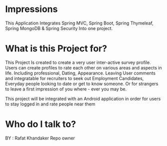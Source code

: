 # Impressions
This Application Integrates Spring MVC, Spring Boot, Spring Thymeleaf, Spring MongoDB & Spring Security Into one project.

# What is this Project for?
This Project Is created to create a very user inter-active survey profile. Users can create profiles to rate each other on various areas and aspects in life. Including professional, Dating, Appearance. Leaving User comments and integratable for recruiters to seek out Employment Candidates, Everyday people looking to date or get to know someone. Or for strangers to leave a first impression of you where - ever you may be.

This project will be integrated with an Android application in order for users to stay logged in and rate people near them

# Who do I talk to?
BY : Rafat Khandaker Repo owner

